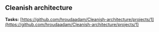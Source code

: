 ## Cleanish architecture

**Tasks:** [https://github.com/hroudaadam/Cleanish-architecture/projects/1](https://github.com/hroudaadam/Cleanish-architecture/projects/1)